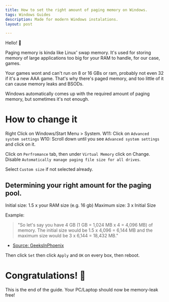 ```yaml
---
title: How to set the right amount of paging memory on Windows.
tags: Windows Guides
description: Made for modern Windows instalations.
layout: post

---
```

Hello! :wave:

Paging memory is kinda like Linux' swap memory.
It's used for storing memory of large applications too big for your RAM to handle, for our case, games.

Your games wont and can't run on 8 or 16 GBs or ram, probably not even 32 if it's a new AAA game. That's why there's paged memory, and too little of it can cause memory leaks and BSODs.

Windows automatically comes up with the required amount of paging memory, but sometimes it's not enough.

# How to change it
Right Click on Windows/Start Menu > System.
W11: Click on ``Advanced system settings``
W10: Scroll down until you see  ``Advanced system settings`` and click on it.

Click on ``Perfromance`` tab, then under ``Virtual Memory`` click on Change.
Disable ``Automatically manage paging file size for all drives``.

Select ``Custom size`` if not selected already.

## Determining your right amount for the paging pool.

Initial size: 1.5 x your RAM size (e.g. 16 gb)
Maximum size: 3 x Initial Size

Example: 
> "So let's say you have 4 GB (1 GB = 1,024 MB x 4 = 4,096 MB) of memory. The initial size would be 1.5 x 4,096 = 6,144 MB and the maximum size would be 3 x 6,144 = 18,432 MB." 
- [Source: GeeksInPhoenix](https://www.geeksinphoenix.com/blog/post/2016/05/10/how-to-manage-windows-10-virtual-memory)

Then click ``Set`` then click ``Apply`` and ``OK`` on every box, then reboot.

# Congratulations! :tada: 
This is the end of the guide. Your PC/Laptop should now be memory-leak free!